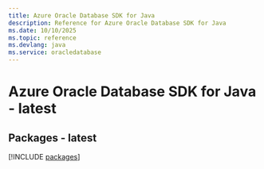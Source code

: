 ```yaml
---
title: Azure Oracle Database SDK for Java
description: Reference for Azure Oracle Database SDK for Java
ms.date: 10/10/2025
ms.topic: reference
ms.devlang: java
ms.service: oracledatabase
---
```

# Azure Oracle Database SDK for Java - latest
## Packages - latest
[!INCLUDE [packages](oracle-database-index.md)]